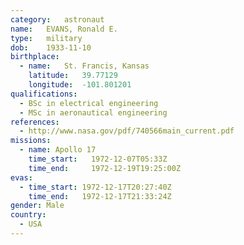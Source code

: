 ```yaml
---
category:	astronaut
name:	EVANS, Ronald E.
type:	military
dob:	1933-11-10
birthplace:
  - name:	St. Francis, Kansas
    latitude:	39.77129
    longitude:	-101.801201
qualifications:
  - BSc in electrical engineering
  - MSc in aeronautical engineering
references:
  - http://www.nasa.gov/pdf/740566main_current.pdf
missions:
  - name: Apollo 17
    time_start:   1972-12-07T05:33Z
    time_end:     1972-12-19T19:25:00Z
evas:
  - time_start: 1972-12-17T20:27:40Z
    time_end:   1972-12-17T21:33:24Z
gender:	Male
country:
  - USA
---
```

